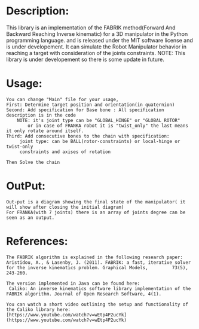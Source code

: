 # Description:

This library is an implementation of the FABRIK method(Forward And Backward Reaching Inverse kinematic) 
for a 3D manipulator in the Python programming language. and is released under the MIT software license 
and is under developement. It can simulate the Robot Manipulator behavior in reaching a target with consideration of 
the joints constraints.
NOTE: This library is under developement so there is some update in future.


# Usage:
	You can change "Main" file for your usage,
	First: Determine target position and orientation(in quaternion)
	Second: Add specification for Base bone : All specification description is in the code
		NOTE: it's joint type can be "GLOBAL_HINGE" or "GLOBAL ROTOR" 
			or in case of FRANKA robot it is "twist_only" the last means it only rotate around itself.
	Third: Add consecutive bones to the chain with specification:
		 joint type: can be BALL(rotor-constraints) or local-hinge or twist-only
		 constraints and axises of rotation
	 
	Then Solve the chain
	
	
	
	
	
	
# OutPut:
	Out-put is a diagram showing the final state of the manipulator( it will show after closing the initial diagram)
	For FRANKA(with 7 joints) there is an array of joints degree can be seen as an output.
# References:
	The FABRIK algorithm is explained in the following research paper:
	Aristidou, A., & Lasenby, J. (2011). FABRIK: a fast, iterative solver for the inverse kinematics problem. Graphical Models, 		73(5), 243-260.

	The version implemented in Java can be found here:
	 Caliko: An inverse kinematics software library implementation of the FABRIK algorithm. Journal of Open Research Software, 4(1).

	You can watch a short video outlining the setup and functionality of the Caliko library here:
	[https://www.youtube.com/watch?v=wEtp4P2ucYk](https://www.youtube.com/watch?v=wEtp4P2ucYk)
